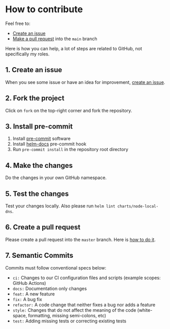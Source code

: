 # How to contribute

Feel free to:

- [Create an issue](https://help.github.com/articles/creating-an-issue/)
- [Make a pull request](https://services.github.com/on-demand/github-cli/open-pull-request-github) into the `main` branch

Here is how you can help, a lot of steps are related to GitHub, not specifically my roles.

## 1. Create an issue

When you see some issue or have an idea for improvement, [create an issue](https://github.com/lablabs/ansible-nexus_config/issues).

## 2. Fork the project

Click on `fork` on the top-right corner and fork the repository.

## 3. Install pre-commit

1. Install [pre-commit](https://pre-commit.com/#install) software  
2. Install [helm-docs](https://github.com/norwoodj/helm-docs#installation) pre-commit hook
3. Run `pre-commit install` in the repository root directory

## 4. Make the changes

Do the changes in your own GitHub namespace.

## 5. Test the changes

Test your changes locally. Also please run `helm lint charts/node-local-dns`.

## 6. Create a pull request

Please create a pull request into the `master` branch. Here is [how to do it](https://help.github.com/en/github/collaborating-with-issues-and-pull-requests/creating-a-pull-request-from-a-fork).

## 7. Semantic Commits

Commits must follow conventional specs below:

- `ci:` Changes to our CI configuration files and scripts (example scopes: GitHub Actions)
- `docs:` Documentation only changes
- `feat:` A new feature
- `fix:` A bug fix
- `refactor:` A code change that neither fixes a bug nor adds a feature
- `style:` Changes that do not affect the meaning of the code (white-space, formatting, missing semi-colons, etc)
- `test:` Adding missing tests or correcting existing tests
